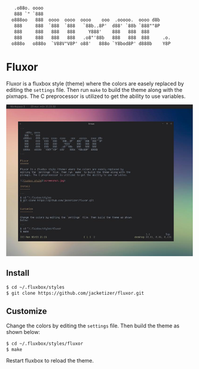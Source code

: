 ```
   .o88o. oooo
   888 `" `888
  o888oo   888  oooo  oooo  oooo    ooo  .ooooo.  oooo d8b
   888     888  `888  `888   `88b..8P'  d88' `88b `888""8P
   888     888   888   888     Y888'    888   888  888
   888     888   888   888   .o8"'88b   888   888  888     .o.
  o888o   o888o  `V88V"V8P' o88'   888o `Y8bod8P' d888b    Y8P
```

Fluxor
======

Fluxor is a fluxbox style (theme) where the colors are easely replaced by
editing the `settings` file. Then run `make` to build the theme along with the
pixmaps. The C preprocessor is utilized to get the ability to use variables.

![fluxbox style](screenshot.jpg)

Install
-------

```
$ cd ~/.fluxbox/styles
$ git clone https://github.com/jacketizer/fluxor.git
```

Customize
---------

Change the colors by editing the `settings` file. Then build the theme as shown
below:

```
$ cd ~/.fluxbox/styles/fluxor
$ make
```

Restart fluxbox to reload the theme.
